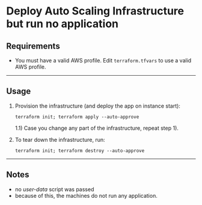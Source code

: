 # Deploy Auto Scaling Infrastructure but run no application

## Requirements

* You must have a valid AWS profile. Edit `terraform.tfvars` to use a valid AWS profile. 
  
<hr/>

## Usage

1) Provision the infrastructure (and deploy the app on instance start):
    ```
    terraform init; terraform apply --auto-approve
    ```
    1.1) Case you change any part of the infrastructure, repeat step 1).

2) To tear down the infrastructure, run:
    ```
    terraform init; terraform destroy --auto-approve
    ```

<hr/>

## Notes
 
* no *user-data* script was passed
* because of this, the machines do not run any application.

